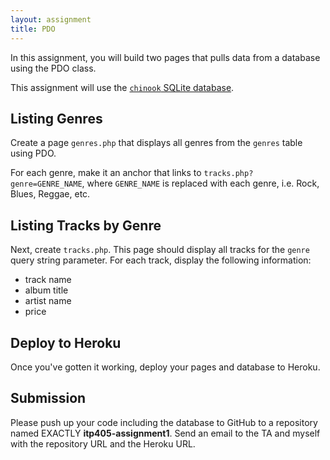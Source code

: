 ```yaml
---
layout: assignment
title: PDO
---
```


In this assignment, you will build two pages that pulls data from a database using the PDO class.

This assignment will use the [`chinook` SQLite database](http://www.sqlitetutorial.net/sqlite-sample-database/).

## Listing Genres

Create a page `genres.php` that displays all genres from the `genres` table using PDO.

For each genre, make it an anchor that links to `tracks.php?genre=GENRE_NAME`, where `GENRE_NAME` is replaced with each genre, i.e. Rock, Blues, Reggae, etc.

## Listing Tracks by Genre

Next, create `tracks.php`. This page should display all tracks for the `genre` query string parameter. For each track, display the following information:

* track name
* album title
* artist name
* price

## Deploy to Heroku

Once you've gotten it working, deploy your pages and database to Heroku.

## Submission

Please push up your code including the database to GitHub to a repository named EXACTLY __itp405-assignment1__. Send an email to the TA and myself with the repository URL and the Heroku URL.
